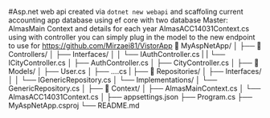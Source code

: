 #Asp.net web api 
created via `dotnet new webapi` and scaffoling current accounting app database using ef core with two database Master: AlmasMain Context and details for each year AlmasACC14031Context.cs
using with controller you can simply plug in the model to the new endpoint to use for https://github.com/Mirzaei81/VistorApp
📁 MyAspNetApp/
│
├── 📁 Controllers/
│ ├── Interfaces/
│ │ └── IAuthController.cs
| | └── ICityController.cs
│ ├── AuthController.cs
│ ├── CityController.cs
│
├── 📁 Models/
│ ├── User.cs
│ ├── ....cs
|
├── 📁 Repositories/
│ ├── Interfaces/
│ │ └── IGenericRepository.cs
│ └── Implementations/
│ └── GenericRepository.cs
│
├── 📁 Context/
│ ├── AlmasMainContext.cs
│ └── AlmasACC14031Context.cs
│
├── appsettings.json
├── Program.cs
├── MyAspNetApp.csproj
└── README.md
